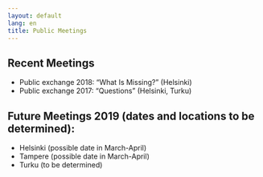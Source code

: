 ```yaml
---
layout: default
lang: en
title: Public Meetings
---
```


## Recent Meetings

* Public exchange 2018: “What Is Missing?” (Helsinki) 
* Public exchange 2017: “Questions” (Helsinki, Turku) 

## Future Meetings 2019 (dates and locations to be determined): 

* Helsinki (possible date in March-April) 
* Tampere (possible date in March-April) 
* Turku (to be determined)
